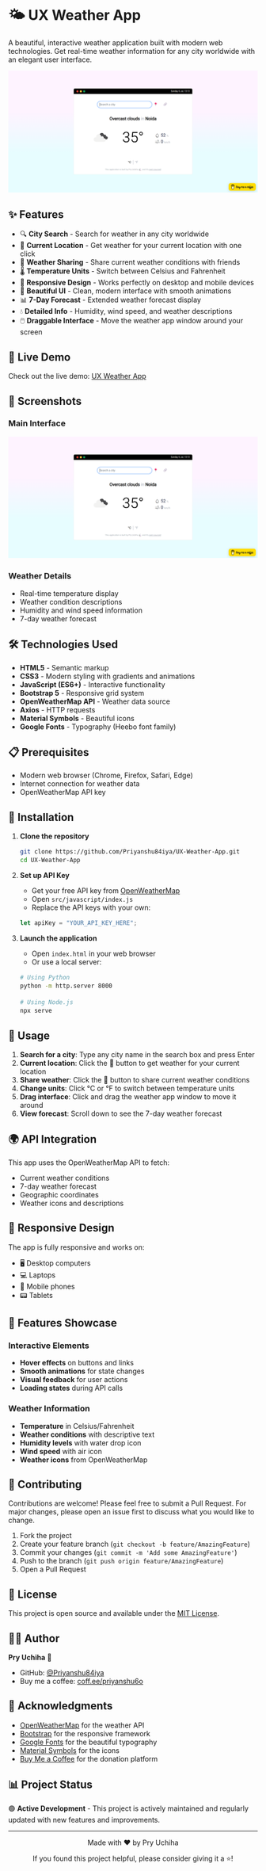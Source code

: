 # 🌤️ UX Weather App

A beautiful, interactive weather application built with modern web technologies. Get real-time weather information for any city worldwide with an elegant user interface.

![Weather App Screenshot](Screenshot.png)

## ✨ Features

- 🔍 **City Search** - Search for weather in any city worldwide
- 📍 **Current Location** - Get weather for your current location with one click
- 🔗 **Weather Sharing** - Share current weather conditions with friends
- 🌡️ **Temperature Units** - Switch between Celsius and Fahrenheit
- 📱 **Responsive Design** - Works perfectly on desktop and mobile devices
- 🎨 **Beautiful UI** - Clean, modern interface with smooth animations
- 📊 **7-Day Forecast** - Extended weather forecast display
- 💧 **Detailed Info** - Humidity, wind speed, and weather descriptions
- 🖱️ **Draggable Interface** - Move the weather app window around your screen

## 🚀 Live Demo

Check out the live demo: [UX Weather App](https://your-demo-link.com)

## 📸 Screenshots

### Main Interface
![Main Interface](Screenshot.png)

### Weather Details
- Real-time temperature display
- Weather condition descriptions
- Humidity and wind speed information
- 7-day weather forecast

## 🛠️ Technologies Used

- **HTML5** - Semantic markup
- **CSS3** - Modern styling with gradients and animations
- **JavaScript (ES6+)** - Interactive functionality
- **Bootstrap 5** - Responsive grid system
- **OpenWeatherMap API** - Weather data source
- **Axios** - HTTP requests
- **Material Symbols** - Beautiful icons
- **Google Fonts** - Typography (Heebo font family)

## 📋 Prerequisites

- Modern web browser (Chrome, Firefox, Safari, Edge)
- Internet connection for weather data
- OpenWeatherMap API key

## 🔧 Installation

1. **Clone the repository**
   ```bash
   git clone https://github.com/Priyanshu84iya/UX-Weather-App.git
   cd UX-Weather-App
   ```

2. **Set up API Key**
   - Get your free API key from [OpenWeatherMap](https://openweathermap.org/api)
   - Open `src/javascript/index.js`
   - Replace the API keys with your own:
   ```javascript
   let apiKey = "YOUR_API_KEY_HERE";
   ```

3. **Launch the application**
   - Open `index.html` in your web browser
   - Or use a local server:
   ```bash
   # Using Python
   python -m http.server 8000
   
   # Using Node.js
   npx serve
   ```

## 🎯 Usage

1. **Search for a city**: Type any city name in the search box and press Enter
2. **Current location**: Click the 📍 button to get weather for your current location
3. **Share weather**: Click the 🔗 button to share current weather conditions
4. **Change units**: Click °C or °F to switch between temperature units
5. **Drag interface**: Click and drag the weather app window to move it around
6. **View forecast**: Scroll down to see the 7-day weather forecast

## 🌍 API Integration

This app uses the OpenWeatherMap API to fetch:
- Current weather conditions
- 7-day weather forecast
- Geographic coordinates
- Weather icons and descriptions

## 📱 Responsive Design

The app is fully responsive and works on:
- 🖥️ Desktop computers
- 💻 Laptops
- 📱 Mobile phones
- 📟 Tablets

## 🎨 Features Showcase

### Interactive Elements
- **Hover effects** on buttons and links
- **Smooth animations** for state changes
- **Visual feedback** for user actions
- **Loading states** during API calls

### Weather Information
- **Temperature** in Celsius/Fahrenheit
- **Weather conditions** with descriptive text
- **Humidity levels** with water drop icon
- **Wind speed** with air icon
- **Weather icons** from OpenWeatherMap

## 🤝 Contributing

Contributions are welcome! Please feel free to submit a Pull Request. For major changes, please open an issue first to discuss what you would like to change.

1. Fork the project
2. Create your feature branch (`git checkout -b feature/AmazingFeature`)
3. Commit your changes (`git commit -m 'Add some AmazingFeature'`)
4. Push to the branch (`git push origin feature/AmazingFeature`)
5. Open a Pull Request

## 📝 License

This project is open source and available under the [MIT License](LICENSE).

## 👨‍💻 Author

**Pry Uchiha** 🍵

- GitHub: [@Priyanshu84iya](https://github.com/Priyanshu84iya)
- Buy me a coffee: [coff.ee/priyanshu6o](https://coff.ee/priyanshu6o)

## 🙏 Acknowledgments

- [OpenWeatherMap](https://openweathermap.org/) for the weather API
- [Bootstrap](https://getbootstrap.com/) for the responsive framework
- [Google Fonts](https://fonts.google.com/) for the beautiful typography
- [Material Symbols](https://fonts.google.com/icons) for the icons
- [Buy Me a Coffee](https://www.buymeacoffee.com/) for the donation platform

## 📊 Project Status

🟢 **Active Development** - This project is actively maintained and regularly updated with new features and improvements.

---

<div align="center">
  <p>Made with ❤️ by Pry Uchiha</p>
  <p>If you found this project helpful, please consider giving it a ⭐!</p>
</div>
